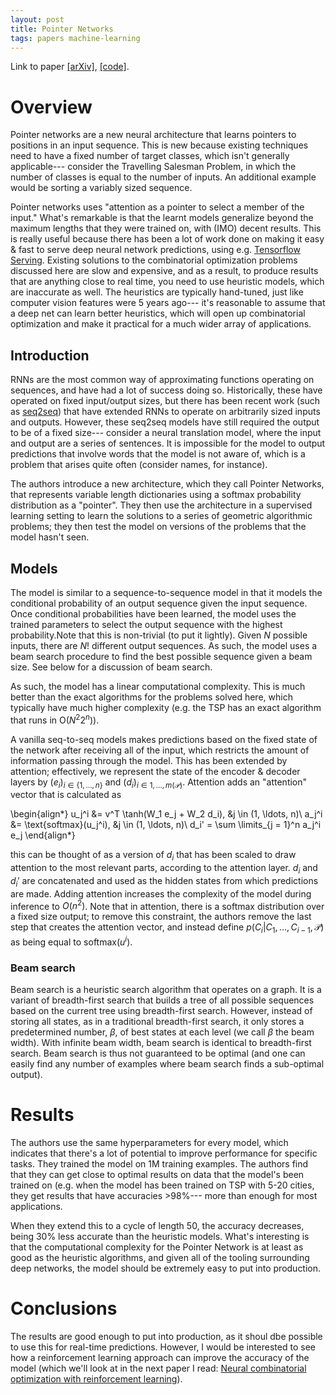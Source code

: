 ```yaml
---
layout: post
title: Pointer Networks
tags: papers machine-learning
---
```


Link to paper [[arXiv]](https://arxiv.org/abs/1506.03134), [[code]](https://github.com/devsisters/pointer-network-tensorflow).

# Overview

Pointer networks are a new neural architecture that learns pointers to positions
in an input sequence. This is new because existing techniques need to have a
fixed number of target classes, which isn't generally applicable--- consider the
Travelling Salesman Problem, in which the number of classes is equal to the
number of inputs. An additional example would be sorting a variably sized
sequence.

Pointer networks uses "attention as a pointer to select a member of the input."
What's remarkable is that the learnt models generalize beyond the maximum
lengths that they were trained on, with (IMO) decent results. This is really
useful because there has been a lot of work done on making it easy & fast to
serve deep neural network predictions, using e.g.
[Tensorflow Serving](https://www.tensorflow.org/serving/). Existing solutions to
the combinatorial optimization problems discussed here are slow and expensive,
and as a result, to produce results that are anything close to real time, you
need to use heuristic models, which are inaccurate as well. The heuristics are
typically hand-tuned, just like computer vision features were 5 years ago--- it's
reasonable to assume that a deep net can learn better heuristics, which will open
up combinatorial optimization and make it practical for a much wider array of
applications.

## Introduction

RNNs are the most common way of approximating functions operating on sequences,
and have had a lot of success doing so. Historically, these have operated on
fixed input/output sizes, but there has been recent work (such as [seq2seq](https://www.tensorflow.org/tutorials/seq2seq))
that have extended RNNs to operate on arbitrarily sized inputs and outputs.
However, these seq2seq models have still required the output to be of a fixed
size--- consider a neural translation model, where the input and output are a
series of sentences. It is impossible for the model to output predictions that
involve words that the model is not aware of, which is a problem that arises
quite often (consider names, for instance).

The authors introduce a new architecture, which they call Pointer Networks, that
represents variable length dictionaries using a softmax probability distribution
as a "pointer". They then use the architecture in a supervised learning setting
to learn the solutions to a series of geometric algorithmic problems; they then
test the model on versions of the problems that the model hasn't seen.

## Models

The model is similar to a sequence-to-sequence model in that it models the
conditional probability of an output sequence given the input sequence. Once
conditional probabilities have been learned, the model uses the trained
parameters to select the output sequence with the highest probability.Note
that this is non-trivial (to put it lightly). Given $N$ possible inputs, there
are $N!$ different output sequences. As such, the model uses a beam search
procedure to find the best possible sequence given a beam size. See below for a
discussion of beam search.

As such, the model has a linear computational complexity. This is much better
than the exact algorithms for the problems solved here, which typically have
much higher complexity (e.g. the TSP has an exact algorithm that runs in
O($N^2 2^n$)).

A vanilla seq-to-seq models makes predictions based on the fixed state of the
network after receiving all of the input, which restricts the amount of
information passing through the model. This has been extended by attention;
effectively, we represent the state of the encoder & decoder layers by
$(e_i)_{i \in \{1, \ldots, n\}}$ and $(d_i)_{i \in 1, \ldots, m(\mathcal{P})}$.
Attention adds an "attention" vector that is calculated as

\begin{align*}
u_j^i &= v^T \tanh(W_1 e_j + W_2 d_i), &j \in (1, \ldots, n)\\
a_j^i &= \text{softmax}(u_j^i), &j \in (1, \ldots, n)\\
d_i' = \sum \limits_{j = 1}^n a_j^i e_j
\end{align*}

this can be thought of as a version of $d_i$ that has been scaled to draw
attention to the most relevant parts, according to the attention layer. $d_i$
and $d_i'$ are concatenated and used as the hidden states from which predictions
are made. Adding attention increases the complexity of the model during inference
to $O(n^2)$. Note that in attention, there is a softmax distribution over a
fixed size output; to remove this constraint, the authors remove the last step
that creates the attention vector, and instead define $p(C_i | C_1, \ldots,
C_{i-1}, \mathcal{P})$ as being equal to $\text{softmax}(u^i)$.

### Beam search

Beam search is a heuristic search algorithm that operates on a graph. It is a
variant of breadth-first search that builds a tree of all possible sequences
based on the current tree using breadth-first search. However, instead of
storing all states, as in a traditional breadth-first search, it only stores a
predetermined number, $\beta$, of best states at each level (we call $\beta$ the
beam width). With infinite beam width, beam search is identical to breadth-first
search. Beam search is thus not guaranteed to be optimal (and one can easily
find any number of examples where beam search finds a sub-optimal output).

# Results

The authors use the same hyperparameters for every model, which indicates that
there's a lot of potential to improve performance for specific tasks. They
trained the model on 1M training examples. The authors find that they can get
close to optimal results on data that the model's been trained on (e.g. when the
model has been trained on TSP with 5-20 cities, they get results that have
accuracies >98%--- more than enough for most applications.

When they extend this to a cycle of length 50, the accuracy decreases, being
30% less accurate than the heuristic models. What's interesting is that the
computational complexity for the Pointer Network is at least as good as the
heuristic algorithms, and given all of the tooling surrounding deep networks,
the model should be extremely easy to put into production.

# Conclusions

The results are good enough to put into production, as it shoul dbe possible to
use this for real-time predictions. However, I would be interested to see how a
reinforcement learning approach can improve the accuracy of the model (which
we'll look at in the next paper I read: [Neural combinatorial optimization with
reinforcement learning](https://arxiv.org/abs/1611.09940)).

